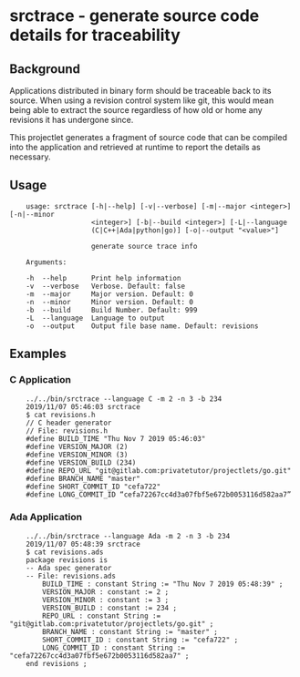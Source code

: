 # srctrace - generate source code details for traceability

## Background

Applications distributed in binary form should be traceable back to its source. When using a revision control system like git, this would mean being able to extract the source regardless of how old or home any revisions it has undergone since.

This projectlet generates a fragment of source code that can be compiled into the application and retrieved at runtime to report the details as necessary.

## Usage

        usage: srctrace [-h|--help] [-v|--verbose] [-m|--major <integer>] [-n|--minor
                        <integer>] [-b|--build <integer>] [-L|--language
                        (C|C++|Ada|python|go)] [-o|--output "<value>"]

                        generate source trace info

        Arguments:

        -h  --help      Print help information
        -v  --verbose   Verbose. Default: false
        -m  --major     Major version. Default: 0
        -n  --minor     Minor version. Default: 0
        -b  --build     Build Number. Default: 999
        -L  --language  Language to output
        -o  --output    Output file base name. Default: revisions

## Examples

### C Application

        ../../bin/srctrace --language C -m 2 -n 3 -b 234
        2019/11/07 05:46:03 srctrace
        $ cat revisions.h
        // C header generator
        // File: revisions.h
        #define BUILD_TIME "Thu Nov 7 2019 05:46:03"
        #define VERSION_MAJOR (2)
        #define VERSION_MINOR (3)
        #define VERSION_BUILD (234)
        #define REPO_URL "git@gitlab.com:privatetutor/projectlets/go.git"
        #define BRANCH_NAME "master"
        #define SHORT_COMMIT_ID "cefa722"
        #define LONG_COMMIT_ID “cefa72267cc4d3a07fbf5e672b0053116d582aa7”

### Ada Application

        ../../bin/srctrace --language Ada -m 2 -n 3 -b 234
        2019/11/07 05:48:39 srctrace
        $ cat revisions.ads
        package revisions is
        -- Ada spec generator
        -- File: revisions.ads
            BUILD_TIME : constant String := "Thu Nov 7 2019 05:48:39" ;
            VERSION_MAJOR : constant := 2 ;
            VERSION_MINOR : constant := 3 ;
            VERSION_BUILD : constant := 234 ;
            REPO_URL : constant String := "git@gitlab.com:privatetutor/projectlets/go.git" ;
            BRANCH_NAME : constant String := "master" ;
            SHORT_COMMIT_ID : constant String := "cefa722" ;
            LONG_COMMIT_ID : constant String := "cefa72267cc4d3a07fbf5e672b0053116d582aa7" ;
        end revisions ;
